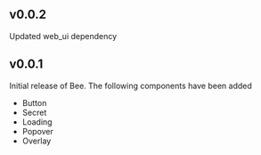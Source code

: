 ## v0.0.2

Updated web_ui dependency

## v0.0.1

Initial release of Bee. The following components have been added

* Button
* Secret
* Loading
* Popover
* Overlay
